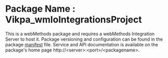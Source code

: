 # Package Name : Vikpa_wmIoIntegrationsProject
This is a webMethods package and requires a webMethods Integration Server to host it. Package versioning and configuration can be found in the package [manifest](./Vikpa_wmIoIntegrationsProject/manifest.v3) file. Service and API documentation is available on the package's home page http://&lt;server&gt;:&lt;port&gt;/&lt;packagename>.